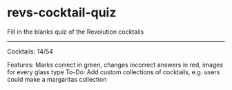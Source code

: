 # revs-cocktail-quiz
Fill in the blanks quiz of the Revolution cocktails

---

Cocktails:  14/54

Features: Marks correct in green, changes incorrect answers in red, images for every glass type
To-Do: Add custom collections of cocktails, e.g. users could make a margaritas collection
